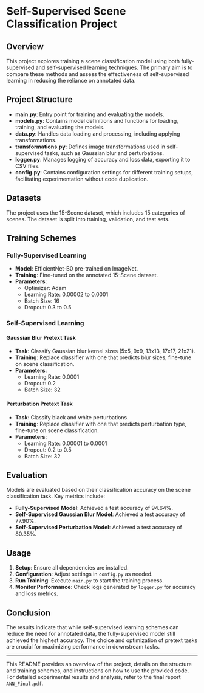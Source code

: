 # Self-Supervised Scene Classification Project

## Overview
This project explores training a scene classification model using both fully-supervised and self-supervised learning techniques. The primary aim is to compare these methods and assess the effectiveness of self-supervised learning in reducing the reliance on annotated data.

## Project Structure

- **main.py**: Entry point for training and evaluating the models.
- **models.py**: Contains model definitions and functions for loading, training, and evaluating the models.
- **data.py**: Handles data loading and processing, including applying transformations.
- **transformations.py**: Defines image transformations used in self-supervised tasks, such as Gaussian blur and perturbations.
- **logger.py**: Manages logging of accuracy and loss data, exporting it to CSV files.
- **config.py**: Contains configuration settings for different training setups, facilitating experimentation without code duplication.

## Datasets
The project uses the 15-Scene dataset, which includes 15 categories of scenes. The dataset is split into training, validation, and test sets.

## Training Schemes
### Fully-Supervised Learning
- **Model**: EfficientNet-B0 pre-trained on ImageNet.
- **Training**: Fine-tuned on the annotated 15-Scene dataset.
- **Parameters**:
  - Optimizer: Adam
  - Learning Rate: 0.00002 to 0.0001
  - Batch Size: 16
  - Dropout: 0.3 to 0.5

### Self-Supervised Learning
#### Gaussian Blur Pretext Task
- **Task**: Classify Gaussian blur kernel sizes (5x5, 9x9, 13x13, 17x17, 21x21).
- **Training**: Replace classifier with one that predicts blur sizes, fine-tune on scene classification.
- **Parameters**:
  - Learning Rate: 0.0001
  - Dropout: 0.2
  - Batch Size: 32

#### Perturbation Pretext Task
- **Task**: Classify black and white perturbations.
- **Training**: Replace classifier with one that predicts perturbation type, fine-tune on scene classification.
- **Parameters**:
  - Learning Rate: 0.00001 to 0.0001
  - Dropout: 0.2 to 0.5
  - Batch Size: 32

## Evaluation
Models are evaluated based on their classification accuracy on the scene classification task. Key metrics include:
- **Fully-Supervised Model**: Achieved a test accuracy of 94.64%.
- **Self-Supervised Gaussian Blur Model**: Achieved a test accuracy of 77.90%.
- **Self-Supervised Perturbation Model**: Achieved a test accuracy of 80.35%.

## Usage
1. **Setup**: Ensure all dependencies are installed.
2. **Configuration**: Adjust settings in `config.py` as needed.
3. **Run Training**: Execute `main.py` to start the training process.
4. **Monitor Performance**: Check logs generated by `logger.py` for accuracy and loss metrics.

## Conclusion
The results indicate that while self-supervised learning schemes can reduce the need for annotated data, the fully-supervised model still achieved the highest accuracy. The choice and optimization of pretext tasks are crucial for maximizing performance in downstream tasks.

---

This README provides an overview of the project, details on the structure and training schemes, and instructions on how to use the provided code. For detailed experimental results and analysis, refer to the final report `ANN_Final.pdf`.
